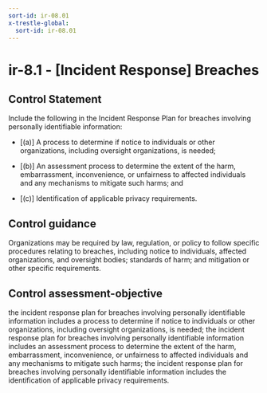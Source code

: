 ```yaml
---
sort-id: ir-08.01
x-trestle-global:
  sort-id: ir-08.01
---
```


# ir-8.1 - \[Incident Response\] Breaches

## Control Statement

Include the following in the Incident Response Plan for breaches involving personally identifiable information:

- \[(a)\] A process to determine if notice to individuals or other organizations, including oversight organizations, is needed;

- \[(b)\] An assessment process to determine the extent of the harm, embarrassment, inconvenience, or unfairness to affected individuals and any mechanisms to mitigate such harms; and

- \[(c)\] Identification of applicable privacy requirements.

## Control guidance

Organizations may be required by law, regulation, or policy to follow specific procedures relating to breaches, including notice to individuals, affected organizations, and oversight bodies; standards of harm; and mitigation or other specific requirements.

## Control assessment-objective

the incident response plan for breaches involving personally identifiable information includes a process to determine if notice to individuals or other organizations, including oversight organizations, is needed;
the incident response plan for breaches involving personally identifiable information includes an assessment process to determine the extent of the harm, embarrassment, inconvenience, or unfairness to affected individuals and any mechanisms to mitigate such harms;
the incident response plan for breaches involving personally identifiable information includes the identification of applicable privacy requirements.
